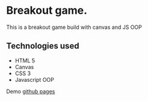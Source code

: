 # Breakout game.

This is a breakout game build with canvas and JS OOP

## Technologies used

* HTML 5
* Canvas
* CSS 3
* Javascript OOP

Demo [github pages]()
